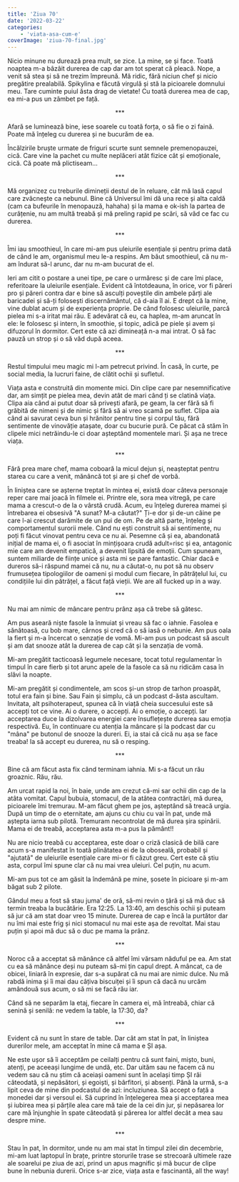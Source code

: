 ```yaml
---
title: 'Ziua 70'
date: '2022-03-22'
categories:
    - 'viata-asa-cum-e'
coverImage: 'ziua-70-final.jpg'
---
```


Nicio minune nu durează prea mult, se zice. La mine, se și face. Toată noaptea m-a bâzâit durerea de cap dar am tot sperat că pleacă. Nope, a venit să stea și să ne trezim împreună. Mă ridic, fără niciun chef și nicio pregătire prealabilă. Spikylina e făcută virgulă și stă la picioarele domnului meu. Tare cuminte puiul ăsta drag de vietate! Cu toată durerea mea de cap, ea mi-a pus un zâmbet pe față.

<p style="text-align: center;">***</p>

Afară se luminează bine, iese soarele cu toată forța, o să fie o zi faină. Poate mă înțeleg cu durerea și ne bucurăm de ea.

Încălzirile bruște urmate de friguri scurte sunt semnele premenopauzei, cică. Care vine la pachet cu multe neplăceri atât fizice cât și emoționale, cică. Că poate mă plictiseam…

<p style="text-align: center;">***</p>

Mă organizez cu treburile dimineții destul de în reluare, cât mă lasă capul care zvâcnește ca nebunul. Bine că Universul îmi dă una rece și alta caldă (cam ca bufeurile în menopauză, hahaha) și la mama e ok-ish la partea de curățenie, nu am multă treabă și mă preling rapid pe scări, să văd ce fac cu durerea.

<p style="text-align: center;">***</p>

Îmi iau smoothieul, în care mi-am pus uleiurile esențiale și pentru prima dată de când le am, organismul meu le-a respins. Am băut smoothieul, că nu m-am îndurat să-l arunc, dar nu m-am bucurat de el.

Ieri am citit o postare a unei tipe, pe care o urmăresc și de care îmi place, referitoare la uleiurile esențiale. Evident că întotdeauna, în orice, vor fi păreri pro și păreri contra dar e bine să asculți poveștile din ambele părți ale baricadei și să-ți folosești discernământul, că d-aia îl ai. E drept că la mine, vine dublat acum și de experiența proprie. De când folosesc uleiurile, parcă pielea mi s-a iritat mai rău. E adevărat că eu, ca haplea, m-am aruncat în ele: le folosesc și intern, în smoothie, și topic, adică pe piele și avem și difuzorul în dormitor. Cert este că azi dimineață n-a mai intrat. O să fac pauză un strop și o să văd după aceea.

<p style="text-align: center;">***</p>

Restul timpului meu magic mi l-am petrecut privind. În casă, în curte, pe social media, la lucruri faine, de clătit ochii și sufletul.

Viața asta e construită din momente mici. Din clipe care par nesemnificative dar, am simțit pe pielea mea, devin atât de mari când ți se clatină viața. Clipa aia când ai putut doar să privești afară, pe geam, la cer fără să fi grăbită de nimeni și de nimic și fără să ai vreo scamă pe suflet. Clipa aia când ai savurat ceva bun și hrănitor pentru tine și corpul tău, fără sentimente de vinovăție atașate, doar cu bucurie pură. Ce păcat că stăm în clipele mici netrăindu-le ci doar așteptând momentele mari. Și așa ne trece viața.

<p style="text-align: center;">***</p>

Fără prea mare chef, mama coboară la micul dejun și, neașteptat pentru starea cu care a venit, mănâncă tot și are și chef de vorbă.

În liniștea care se așterne treptat în mintea ei, există doar câteva personaje reper care mai joacă în filmele ei. Printre ele, sora mea vitregă, pe care mama a crescut-o de la o vârstă crudă. Acum, eu înțeleg durerea mamei și întrebarea ei obsesivă "A sunat? M-a căutat?" Ți-e dor și de-un câine pe care l-ai crescut darămite de un pui de om. Pe de altă parte, înțeleg și comportamentul surorii mele. Când nu ești construit să ai sentimente, nu poți fi făcut vinovat pentru ceva ce nu ai. Pesemne că și ea, abandonată inițial de mama ei, o fi asociat în mințișoara crudă adult=risc și ea, antagonic mie care am devenit empatică, a devenit lipsită de emoții. Cum spuneam, suntem miliarde de ființe unice și asta mi se pare fantastic. Chiar dacă e dureros să-i răspund mamei că nu, nu a căutat-o, nu pot să nu observ frumusețea tipologiilor de oameni și modul cum fiecare, în pătrățelul lui, cu condițiile lui din pătrățel, a făcut față vieții. We are all fucked up in a way.

<p style="text-align: center;">***</p>

Nu mai am nimic de mâncare pentru prânz așa că trebe să gătesc.

Am pus aseară niște fasole la înmuiat și vreau să fac o iahnie. Fasolea e sănătoasă, cu bob mare, cărnos și cred că o să iasă o nebunie. Am pus oala la fiert și m-a încercat o senzație de vomă. Mi-am pus un podcast să ascult și am dat snooze atât la durerea de cap cât și la senzația de vomă.

Mi-am pregătit tacticoasă legumele necesare, tocat totul regulamentar în timpul în care fierb și tot arunc apele de la fasole ca să nu ridicăm casa în slăvi la noapte.

Mi-am pregătit și condimentele, am scos și-un strop de tarhon proaspăt, totul era fain și bine. Sau Fain și simplu, că un podcast d-ăsta ascultam. Invitata, alt psihoterapeut, spunea că în viață cheia succesului este să accepți tot ce vine. Ai o durere, o accepți. Ai o emoție, o accepți. Iar acceptarea duce la dizolvarea energiei care însuflețește durerea sau emoția respectivă. Eu, în continuare cu atenția la mâncare și la podcast dar cu "mâna" pe butonul de snooze la dureri. Ei, ia stai că cică nu așa se face treaba! Ia să accept eu durerea, nu să o resping.

<p style="text-align: center;">***</p>

Bine că am făcut asta fix când terminam iahnia. Mi s-a făcut un rău groaznic. Rău, rău.

Am urcat rapid la noi, în baie, unde am crezut că-mi sar ochii din cap de la atâta vomitat. Capul bubuia, stomacul, de la atâtea contractări, mă durea, picioarele îmi tremurau. M-am făcut ghem pe jos, așteptând să treacă urgia. După un timp de o eternitate, am ajuns cu chiu cu vai în pat, unde mă aștepta iarna sub pilotă. Tremuram necontrolat de mă durea șira spinării.  Mama ei de treabă, acceptarea asta m-a pus la pământ!!

Nu are nicio treabă cu acceptarea, este doar o criză clasică de bilă care acum s-a manifestat în toată plinătatea ei de la oboseală, probabil și "ajutată" de uleiurile esențiale care mi-or fi căzut greu. Cert este că știu asta, corpul îmi spune clar că nu mai vrea uleiuri. Cel puțin, nu acum.

Mi-am pus tot ce am găsit la îndemână pe mine, șosete în picioare și m-am băgat sub 2 pilote.

Gândul meu a fost să stau juma' de oră, să-mi revin o țâră și să mă duc să termin treaba la bucătărie. Era 12:25. La 13:40, am deschis ochii și puteam să jur că am stat doar vreo 15 minute. Durerea de cap e încă la purtător dar nu îmi mai este frig și nici stomacul nu mai este așa de revoltat. Mai stau puțin și apoi mă duc să o duc pe mama la prânz.

<p style="text-align: center;">***</p>

Noroc că a acceptat să mănânce că altfel îmi vărsam năduful pe ea. Am stat cu ea să mănânce deși nu puteam să-mi țin capul drept. A mâncat, ca de obicei, liniară în expresie, dar s-a supărat că nu mai are nimic dulce. Nu mă rabdă inima și îi mai dau câțiva biscuiței și îi spun că dacă nu urcăm amândouă sus acum, o să mi se facă rău iar.

Când să ne separăm la etaj, fiecare în camera ei, mă întreabă, chiar că senină și senilă: ne vedem la table, la 17:30, da?

<p style="text-align: center;">***</p>

Evident că nu sunt în stare de table. Dar cât am stat în pat, în liniștea durerilor mele, am acceptat în mine că mama e ȘI așa.

Ne este ușor să îi acceptăm pe ceilalți pentru că sunt faini, mișto, buni, atenți, pe aceeași lungime de undă, etc. Dar uităm sau ne facem că nu vedem sau că nu știm că aceiași oameni sunt în același timp ȘI răi câteodată, și nepăsători, și egoiști, și bârfitori, și absenți. Până la urmă, s-a lipit ceva de mine din podcastul de azi: incluziunea. Să accept o față a monedei dar și versoul ei. Să cuprind în înțelegerea mea și acceptarea mea și iubirea mea și părțile alea care mă taie de la cei din jur, și nepăsarea lor care mă înjunghie în spate câteodată și părerea lor altfel decât a mea sau despre mine.

<p style="text-align: center;">***</p>

Stau în pat, în dormitor, unde nu am mai stat în timpul zilei din decembrie, mi-am luat laptopul în brațe, printre storurile trase se strecoară ultimele raze ale soarelui pe ziua de azi, prind un apus magnific și mă bucur de clipe bune în nebunia durerii. Orice s-ar zice, viața asta e fascinantă, all the way!
